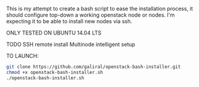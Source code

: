 This is my attempt to create a bash script to ease the installation process, it should configure top-down a working openstack node or nodes.
I'm expecting it to be able to install new nodes via ssh.

ONLY TESTED ON UBUNTU 14.04 LTS

TODO
SSH remote install
Multinode intelligent setup

TO LAUNCH:
```bash
git clone https://github.com/galiral/openstack-bash-installer.git
chmod +x openstack-bash-installer.sh
./openstack-bash-installer.sh
```
